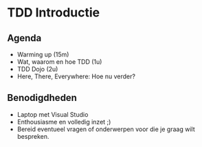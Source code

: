 # TDD Introductie

## Agenda
- Warming up (15m)
- Wat, waarom en hoe TDD (1u)
- TDD Dojo (2u)
- Here, There, Everywhere: Hoe nu verder?

## Benodigdheden
- Laptop met Visual Studio
- Enthousiasme en volledig inzet ;)
- Bereid eventueel vragen of onderwerpen voor die je graag wilt bespreken.